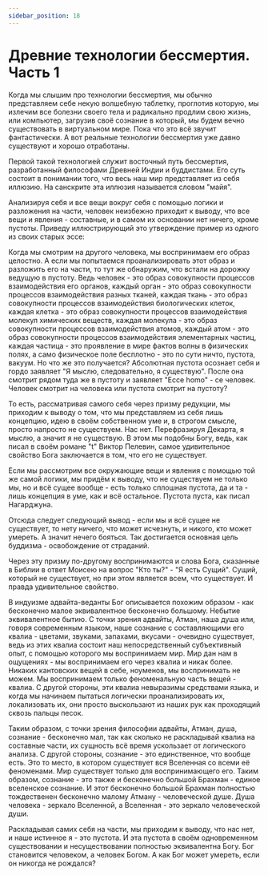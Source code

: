 ```yaml
---
sidebar_position: 18
---
```


# Древние технологии бессмертия. Часть 1

Когда мы слышим про технологии бессмертия, мы обычно представляем себе некую волшебную таблетку, проглотив которую, мы излечим все болезни своего тела и радикально продлим свою жизнь, или компьютер, загрузив своё сознание в который, мы будем вечно существовать в виртуальном мире. Пока что это всё звучит фантастически. А вот реальные технологии бессмертия уже давно существуют и хорошо отработаны.

Первой такой технологией служит восточный путь бессмертия, разработанный философами Древней Индии и буддистами. Его суть состоит в понимании того, что весь наш мир представляет из себя иллюзию. На санскрите эта иллюзия называется словом "майя".

Анализируя себя и все вещи вокруг себя с помощью логики и разложения на части, человек неизбежно приходит к выводу, что все вещи и явления - составные, и в самом их основании нет ничего, кроме пустоты. Приведу иллюстрирующий это утверждение пример из одного из своих старых эссе:

Когда мы смотрим на другого человека, мы воспринимаем его образ целостно. А если мы попытаемся проанализировать этот образ и разложить его на части, то тут же обнаружим, что встали на дорожку ведущую в пустоту. Ведь человек - это образ совокупности процессов взаимодействия его органов, каждый орган - это образ совокупности процессов взаимодействия разных тканей, каждая ткань - это образ совокупности процессов взаимодействия биологических клеток, каждая клетка - это образ совокупности процессов взаимодействия молекул химических веществ, каждая молекула - это образ совокупности процессов взаимодействия атомов, каждый атом - это образ совокупности процессов взаимодействия элементарных частиц, каждая частица - это проявление в мире фактов волны в физических полях, а само физическое поле бесплотно - это по сути ничто, пустота, вакуум. Но что же это получается? Абсолютная пустота осознает себя и гордо заявляет "Я мыслю, следовательно, я существую". После она смотрит рядом туда же в пустоту и заявляет "Ecce homo" - се человек. Человек смотрит на человека или пустота смотрит на пустоту?

То есть, рассматривая самого себя через призму редукции, мы приходим к выводу о том, что мы представляем из себя лишь концепцию, идею в своём собственном уме и, в строгом смысле, просто напросто не существуем. Нас нет. Перефразируя Декарта, я мыслю, а значит я не существую. В этом мы подобны Богу, ведь, как писал в своём романе "t" Виктор Пелевин, самое удивительное свойство Бога заключается в том, что его не существует.

Если мы рассмотрим все окружающие вещи и явления с помощью той же самой логики, мы придём к выводу, что не существуем не только мы, но и всё сущее вообще - есть только сплошная пустота, да и та - лишь концепция в уме, как и всё остальное. Пустота пуста, как писал Нагарджуна.

Отсюда следует следующий вывод - если мы и всё сущее не существует, то нету ничего, что может исчезнуть, и никого, кто может умереть. А значит нечего бояться. Так достигается основная цель буддизма - освобождение от страданий.

Через эту призму по-другому воспринимаются и слова Бога, сказанные в Библии в ответ Моисею на вопрос "Кто ты?" - "Я есть Сущий". Сущий, который не существует, но при этом является всем, что существует. И правда удивительное свойство.

В индуизме адвайта-веданты Бог описывается похожим образом - как бесконечно малое эквивалентное бесконечно большому. Небытие эквивалентное бытию. С точки зрения адвайты, Атман, наша душа или, говоря современным языком, наше сознание с составляющими его квалиа - цветами, звуками, запахами, вкусами - очевидно существует, ведь из этих квалиа состоит наш непосредственный субъективный опыт, с помощью которого мы воспринимаем мир. Мир дан нам в ощущениях - мы воспринимаем его через квалиа и никак более. Никаких кантовских вещей в себе, ноуменов, мы воспринимать не можем. Мы воспринимаем только феноменальную часть вещей - квалиа. С другой стороны, эти квалиа невыразимы средствами языка, и когда мы начинаем пытаться логически проанализировать их, локализовать их, они просто выскользают из наших рук как проходящий сквозь пальцы песок.

Таким образом, с точки зрения философии адвайты, Атман, душа, сознание - бесконечно мал, так как сколько не раскладывай квалиа на составные части, их сущность всё время ускользает от логического анализа. С другой стороны, сознание - это единственное, что вообще есть. Это то место, в котором существует вся Вселенная со всеми её феноменами. Мир существует только для воспринимающего его. Таким образом, сознание - это также и бесконечно большой Брахман - единое вселенское сознание. И этот бесконечно большой Брахман полностью тождественен бесконечно малому Атману - человеческой душе. Душа человека - зеркало Вселенной, а Вселенная - это зеркало человеческой души.

Раскладывая самих себя на части, мы приходим к выводу, что нас нет, и наше истинное я - это пустота. И эта пустота в своём одновременном существовании и несуществовании полностью эквивалентна Богу. Бог становится человеком, а человек Богом. А как Бог может умереть, если он никогда не рождался?
